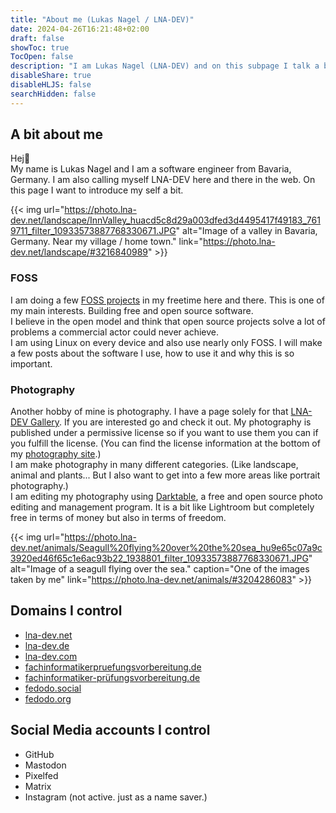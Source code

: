 ```yaml
---
title: "About me (Lukas Nagel / LNA-DEV)"
date: 2024-04-26T16:21:48+02:00
draft: false
showToc: true
TocOpen: false
description: "I am Lukas Nagel (LNA-DEV) and on this subpage I talk a bit about me"
disableShare: true
disableHLJS: false
searchHidden: false
---
```


## A bit about me

Hej👋  
My name is Lukas Nagel and I am a software engineer from Bavaria, Germany. I am also calling myself LNA-DEV here and there in the web. On this page I want to introduce my self a bit.

{{< img url="https://photo.lna-dev.net/landscape/InnValley_huacd5c8d29a003dfed3d4495417f49183_7619711_filter_10933573887768330671.JPG" alt="Image of a valley in Bavaria, Germany. Near my village / home town." link="https://photo.lna-dev.net/landscape/#3216840989" >}}

### FOSS

I am doing a few [FOSS projects](../projects/) in my freetime here and there. This is one of my main interests. Building free and open source software.  
I believe in the open model and think that open source projects solve a lot of problems a commercial actor could never achieve.  
I am using Linux on every device and also use nearly only FOSS. I will make a few posts about the software I use, how to use it and why this is so important.

### Photography

Another hobby of mine is photography. I have a page solely for that [LNA-DEV Gallery](https://photo.lna-dev.net). If you are interested go and check it out. My photography is published under a permissive license so if you want to use them you can if you fulfill the license. (You can find the license information at the bottom of my [photography site](https://photo.lna-dev.net).)  
I am make photography in many different categories. (Like landscape, animal and plants... But I also want to get into a few more areas like portrait photography.)  
I am editing my photography using [Darktable](https://www.darktable.org/), a free and open source photo editing and management program. It is a bit like Lightroom but completely free in terms of money but also in terms of freedom.

{{< img url="https://photo.lna-dev.net/animals/Seagull%20flying%20over%20the%20sea_hu9e65c07a9c3920ed46f65c1e6ac93b22_1938801_filter_10933573887768330671.JPG" alt="Image of a seagull flying over the sea." caption="One of the images taken by me" link="https://photo.lna-dev.net/animals/#3204286083" >}}

## Domains I control

- [lna-dev.net](https://lna-dev.net)
- [lna-dev.de](https://lna-dev.de)
- [lna-dev.com](https://lna-dev.com)
- [fachinformatikerpruefungsvorbereitung.de](https://fachinformatikerpruefungsvorbereitung.de)
- [fachinformatiker-prüfungsvorbereitung.de](https://fachinformatiker-prüfungsvorbereitung.de)
- [fedodo.social](https://fedodo.social)
- [fedodo.org](https://fedodo.org)

## Social Media accounts I control

- GitHub
- Mastodon
- Pixelfed
- Matrix
- Instagram (not active. just as a name saver.)